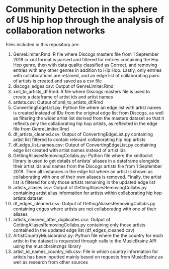 # Community Detection in the sphere of US hip hop through the analysis of collaboration networks
Files included in this repository are:

1. GenreLimiter.Rmd: R file where Discogs masters file from 1 September 2018 in xml format is parsed and filtered for entries containing the Hip Hop genre, then with data quality classified as Correct, and removing entries with any other genres in addition to Hip Hop. Lastly, only entries with collaborations are retained, and an edge list of collaborating pairs of artists is created and saved as a csv file
2. discogs_edges.csv: Output of GenreLimiter.Rmd
3. xml_to_artists_df.Rmd: R file where Discogs masters file is used to create a dataframe of artist ids and artist names
4. artists.csv: Output of xml_to_artists_df.Rmd
5. ConvertingEdgeList.py: Python file where an edge list with artist names is created instead of IDs from the original edge list from Discogs, as well as filtering the wider artist list derived from the masters dataset so that it reflects only the collaborating hip hop artists, as reflected in the edge file from GenreLimiter.Rmd
6. df_artists_cleaned.csv: Output of ConvertingEdgeList.py containing artist list filtered to contain relevant collaborating hip hop artists
7. df_edge_list_names.csv: Output of ConvertingEdgeList.py containing edge list created with artist names instead of artist ids
8. GettingAliasesRemovingCollabs.py: Python file where the xmltodict library is used to get details of artists' aliases in a dataframe alongside their artist ids and names from the Discogs artists file from 1 September 2018. Then all instances in the edge list where an artist is shown as collaborating with one of their own aliases is removed. Finally, the artist list is filtered for only those artists remaining in the updated edge list
9. artists_aliases.csv: Output of GettingAliasesRemovingCollabs.py containing artist alias information for artists within collaborating hip hop artists dataset
10. df_edges_cleaned.csv: Output of GettingAliasesRemovingCollabs.py containing edges where artists are not collaborating with one of their aliases
11. artists_cleaned_after_duplicates.csv: Output of GettingAliasesRemovingCollabs.py containing only those artists contained in the updated edge list (df_edges_cleaned.csv)
12. ArtistCountryMusicbrainz.py: Python file where the the country for each artist in the dataset is requested through calls to the MusicBrainz API 
using the musicbrainzngs library
13. artist_id_names_country_mb.csv: File in which country information for artists has been inputted mainly based on requests from MusicBrainz as well as research from other sources
